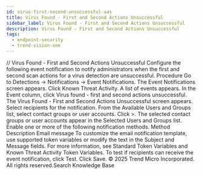 ```yaml
---
id: virus-first-second-unsuccessful-aas
title: Virus Found - First and Second Actions Unsuccessful
sidebar_label: Virus Found - First and Second Actions Unsuccessful
description: Virus Found - First and Second Actions Unsuccessful
tags:
  - endpoint-security
  - trend-vision-one
---
```


/*<![CDATA[*/ $('#title').html($('meta[name=map-description]').attr('content')); /*]]>*/ Virus Found - First and Second Actions Unsuccessful Configure the following event notification to notify administrators when the first and second scan actions for a virus detection are unsuccessful. Procedure Go to Detections → Notifications → Event Notifications. The Event Notifications screen appears. Click Known Threat Activity. A list of events appears. In the Event column, click Virus found - first and second actions unsuccessful. The Virus Found - First and Second Actions Unsuccessful screen appears. Select recipients for the notification. From the Available Users and Groups list, select contact groups or user accounts. Click >. The selected contact groups or user accounts appear in the Selected Users and Groups list. Enable one or more of the following notification methods. Method Description Email message To customize the email notification template, use supported token variables or modify the text in the Subject and Message fields. For more information, see Standard Token Variables and Known Threat Activity Token Variables. To test if recipients can receive the event notification, click Test. Click Save. © 2025 Trend Micro Incorporated. All rights reserved.Search Knowledge Base